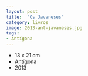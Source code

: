 ```yaml
---
layout: post
title:  "Os Javaneses"
category: livros
image: 2013-ant-javaneses.jpg
tags:
- Antígona
---
```


- 13 x 21 cm
- Antígona
- 2013


